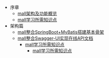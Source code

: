  * 序章
    * [mall架构及功能概览](open/test.md)
    * [mall学习所需知识点](open/test1.md)
 * 架构篇
    * [mall整合SpringBoot+MyBatis搭建基本骨架](open/test.md)
    * [mall整合Swagger-UI实现在线API文档](open/test1.md)
        *  [mall学习所需知识点](open/test.md)
            * [mall学习所需知识点](open/test1.md)